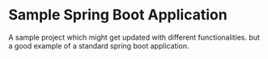 # Sample Spring Boot Application #

A sample project which might get updated with different functionalities. 
but a good example of a standard spring boot application.

